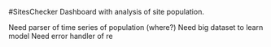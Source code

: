 #SitesChecker
Dashboard with analysis of site population.

Need parser of time series of population (where?)
Need big dataset to learn model
Need error handler of re
